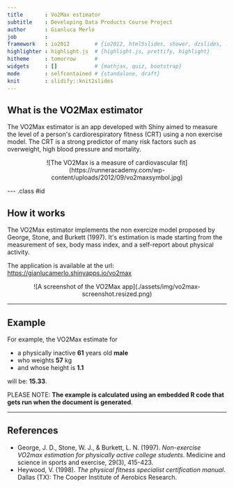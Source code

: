 ```yaml
---
title       : Vo2Max estimator
subtitle    : Developing Data Products Course Project
author      : Gianluca Merlo
job         : 
framework   : io2012        # {io2012, html5slides, shower, dzslides, ...}
highlighter : highlight.js  # {highlight.js, prettify, highlight}
hitheme     : tomorrow      # 
widgets     : []            # {mathjax, quiz, bootstrap}
mode        : selfcontained # {standalone, draft}
knit        : slidify::knit2slides
---
```


## What is the VO2Max estimator

The VO2Max estimator is an app developed with Shiny aimed to measure the level of a person's cardiorespiratory fitness (CRT) using a non exercise model. The CRT is a strong 
predictor of many risk factors such as overweight, high blood pressure and mortality.

<center>
![The VO2Max is a measure of cardiovascular fit](https://runneracademy.com/wp-content/uploads/2012/09/vo2maxsymbol.jpg)
</center>


--- .class #id 

## How it works
The VO2Max estimator implements the non exercize model proposed by George, Stone, and Burkett (1997). It's estimation is made starting from the measurement of sex, body mass index, and a self-report about physical activity.

The application is available at the url: https://gianlucamerlo.shinyapps.io/vo2max

<center>
![A screenshot of the VO2Max app](./assets/img/vo2max-screenshot.resized.png)
</center>

---

## Example

For example, the VO2Max estimate for 

* a physically inactive __61__ years old __male__ 
* who weights __57__ kg
* and whose height is __1.1__ 

will be: __15.33__.

PLEASE NOTE: __The example is calculated using an embedded R code that gets run when the document is generated__.

---
##  References

* George, J. D., Stone, W. J., & Burkett, L. N. (1997). *Non-exercise VO2max estimation for physically active college students*. Medicine and science in sports and exercise, 29(3), 415-423.
* Heywood, V. (1998). *The physical fitness specialist certification manual*. Dallas (TX): The Cooper Institute of Aerobics Research.
